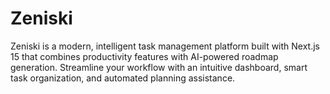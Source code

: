 # Zeniski
Zeniski is a modern, intelligent task management platform built with Next.js 15 that combines productivity features with AI-powered roadmap generation. Streamline your workflow with an intuitive dashboard, smart task organization, and automated planning assistance.
